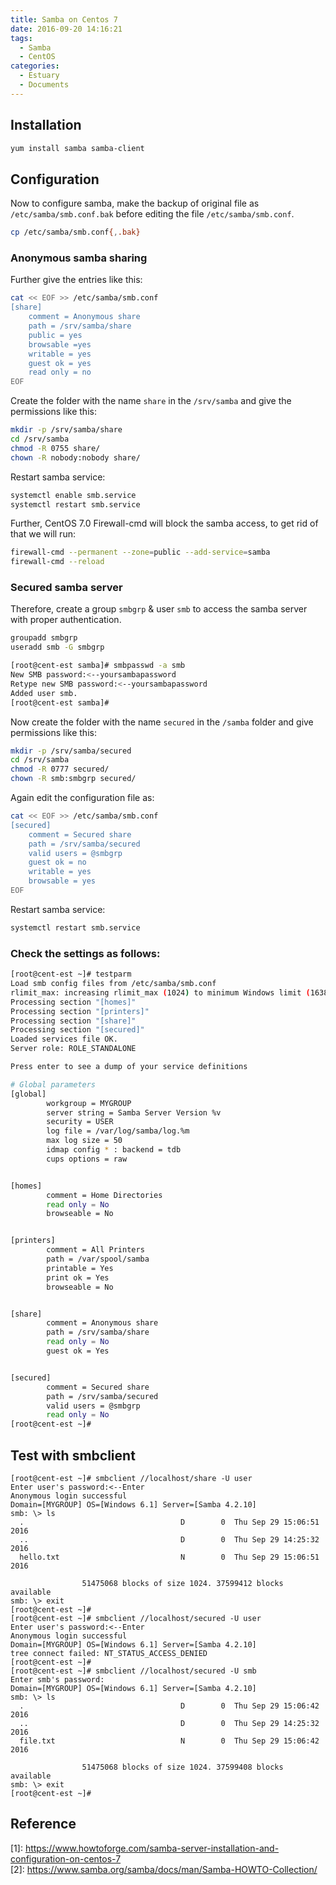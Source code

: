 ```yaml
---
title: Samba on Centos 7
date: 2016-09-20 14:16:21
tags:
  - Samba
  - CentOS
categories:
  - Estuary
  - Documents
---
```


## Installation

```bash
yum install samba samba-client
```

## Configuration

Now to configure samba, make the backup of original file as `/etc/samba/smb.conf.bak` before editing the file `/etc/samba/smb.conf`.

```bash
cp /etc/samba/smb.conf{,.bak}
```

### Anonymous samba sharing

Further give the entries like this:
```bash
cat << EOF >> /etc/samba/smb.conf
[share]
    comment = Anonymous share
    path = /srv/samba/share
    public = yes
    browsable =yes
    writable = yes
    guest ok = yes
    read only = no
EOF
```
Create the folder with the name `share` in the `/srv/samba` and give the permissions like this:
```bash
mkdir -p /srv/samba/share
cd /srv/samba
chmod -R 0755 share/
chown -R nobody:nobody share/
```
Restart samba service:
```bash
systemctl enable smb.service
systemctl restart smb.service
```
Further, CentOS 7.0 Firewall-cmd will block the samba access, to get rid of that we will run:
```bash
firewall-cmd --permanent --zone=public --add-service=samba
firewall-cmd --reload
```

### Secured samba server

Therefore, create a group `smbgrp` & user `smb` to access the samba server with proper authentication.
```bash
groupadd smbgrp
useradd smb -G smbgrp
```
```bash
[root@cent-est samba]# smbpasswd -a smb
New SMB password:<--yoursambapassword
Retype new SMB password:<--yoursambapassword
Added user smb.
[root@cent-est samba]#
```
Now create the folder with the name `secured` in the `/samba` folder and give permissions like this:
```bash
mkdir -p /srv/samba/secured
cd /srv/samba
chmod -R 0777 secured/
chown -R smb:smbgrp secured/
```
Again edit the configuration file as:
```bash
cat << EOF >> /etc/samba/smb.conf
[secured]
    comment = Secured share
    path = /srv/samba/secured
    valid users = @smbgrp
    guest ok = no
    writable = yes
    browsable = yes
EOF
```
Restart samba service:
```bash
systemctl restart smb.service
```
### Check the settings as follows:
```bash
[root@cent-est ~]# testparm
Load smb config files from /etc/samba/smb.conf
rlimit_max: increasing rlimit_max (1024) to minimum Windows limit (16384)
Processing section "[homes]"
Processing section "[printers]"
Processing section "[share]"
Processing section "[secured]"
Loaded services file OK.
Server role: ROLE_STANDALONE

Press enter to see a dump of your service definitions

# Global parameters
[global]
        workgroup = MYGROUP
        server string = Samba Server Version %v
        security = USER
        log file = /var/log/samba/log.%m
        max log size = 50
        idmap config * : backend = tdb
        cups options = raw


[homes]
        comment = Home Directories
        read only = No
        browseable = No


[printers]
        comment = All Printers
        path = /var/spool/samba
        printable = Yes
        print ok = Yes
        browseable = No


[share]
        comment = Anonymous share
        path = /srv/samba/share
        read only = No
        guest ok = Yes


[secured]
        comment = Secured share
        path = /srv/samba/secured
        valid users = @smbgrp
        read only = No
[root@cent-est ~]#
```

## Test with smbclient

```
[root@cent-est ~]# smbclient //localhost/share -U user
Enter user's password:<--Enter
Anonymous login successful
Domain=[MYGROUP] OS=[Windows 6.1] Server=[Samba 4.2.10]
smb: \> ls
  .                                   D        0  Thu Sep 29 15:06:51 2016
  ..                                  D        0  Thu Sep 29 14:25:32 2016
  hello.txt                           N        0  Thu Sep 29 15:06:51 2016

                51475068 blocks of size 1024. 37599412 blocks available
smb: \> exit
[root@cent-est ~]#
[root@cent-est ~]# smbclient //localhost/secured -U user
Enter user's password:<--Enter
Anonymous login successful
Domain=[MYGROUP] OS=[Windows 6.1] Server=[Samba 4.2.10]
tree connect failed: NT_STATUS_ACCESS_DENIED
[root@cent-est ~]#
[root@cent-est ~]# smbclient //localhost/secured -U smb
Enter smb's password:
Domain=[MYGROUP] OS=[Windows 6.1] Server=[Samba 4.2.10]
smb: \> ls
  .                                   D        0  Thu Sep 29 15:06:42 2016
  ..                                  D        0  Thu Sep 29 14:25:32 2016
  file.txt                            N        0  Thu Sep 29 15:06:42 2016

                51475068 blocks of size 1024. 37599408 blocks available
smb: \> exit
[root@cent-est ~]#
```

## Reference

\[1]: <https://www.howtoforge.com/samba-server-installation-and-configuration-on-centos-7>  
\[2]: <https://www.samba.org/samba/docs/man/Samba-HOWTO-Collection/>
